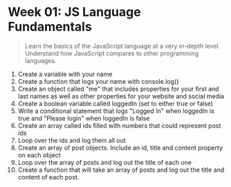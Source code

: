 # Week 01: JS Language Fundamentals

> Learn the basics of the JavaScript language at a very in-depth level.  Understand how JavaScript compares to other programming languages.

1. Create a variable with your name
2. Create a function that logs your name with console.log()
3. Create an object called "me" that includes properties for your first and last names as well as other properties for your website and social media
4. Create a boolean variable called loggedIn (set to either true or false)
5. Write a conditional statement that logs "Logged In" when loggedIn is true and "Please login" when loggedIn is false
6. Create an array called ids filled with numbers that could represent post ids
7. Loop over the ids and log them all out
8. Create an array of post objects. Include an id, title and content property on each object
9. Loop over the array of posts and log out the title of each one
10. Create a function that will take an array of posts and log out the title and content of each post.
